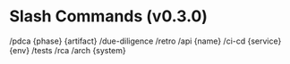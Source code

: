 # Slash Commands (v0.3.0)

/pdca {phase} {artifact}
/due-diligence
/retro
/api {name}
/ci-cd {service} {env}
/tests
/rca
/arch {system}
